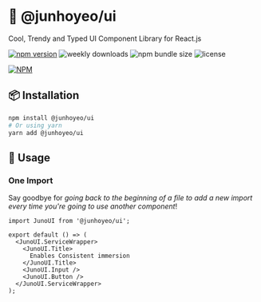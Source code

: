 # 🍊 @junhoyeo/ui
Cool, Trendy and Typed UI Component Library for React.js

[![npm version](https://img.shields.io/npm/v/@junhoyeo/ui.svg?style=flat-square)](https://www.npmjs.org/package/@junhoyeo/ui)
![weekly downloads](https://img.shields.io/npm/dw/@junhoyeo/ui?style=flat-square)
![npm bundle size](https://img.shields.io/bundlephobia/minzip/@junhoyeo/ui?style=flat-square)
![license](https://img.shields.io/npm/l/@junhoyeo/ui?style=flat-square)

[![NPM](https://nodei.co/npm/@junhoyeo/ui.png)](https://nodei.co/npm/@junhoyeo/ui/)

## 📦 Installation

```bash
npm install @junhoyeo/ui
# Or using yarn
yarn add @junhoyeo/ui
```

## 🚀 Usage

### One Import
Say goodbye for *going back to the beginning of a file to add a new import every time you're going to use another component*!

```tsx
import JunoUI from '@junhoyeo/ui';

export default () => (
  <JunoUI.ServiceWrapper>
    <JunoUI.Title>
      Enables Consistent immersion
    </JunoUI.Title>
    <JunoUI.Input />
    <JunoUI.Button />
  </JunoUI.ServiceWrapper>
);
```
